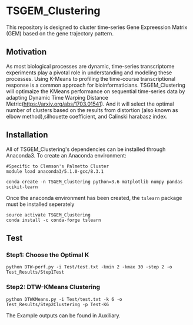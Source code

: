 # TSGEM_Clustering
This repository is designed to cluster time-series Gene Expreession Matrix (GEM) based on the gene trajectory pattern.
## Motivation
As most biological processes are dynamic, time-series transcriptome experiments play a pivotal role in understanding and modeling these processes. Using K-Means to profiling the time-course transcriptional response is a common approach for bioinformaticians. TSGEM_Clustering will optimaize the KMeans performance on sequential time-series data by adapting Dynamic Time Warping Distance Metric(https://arxiv.org/abs/1703.01541). And it will select the optimal number of clusters based on the results from distortion (also known as elbow method),silhouette coefficient, and Calinski harabasz index. 
## Installation
All of TSGEM_Clustering's dependencies can be installed through Anaconda3. To create an Anaconda environment:
```
#Specific to Clemson's Palmetto Cluster
module load anaconda3/5.1.0-gcc/8.3.1

conda create -n TSGEM_Clustering python=3.6 matplotlib numpy pandas scikit-learn 
```
Once the anaconda environment has been created, the ```tslearn``` package must be installed seperately
```
source activate TSGEM_Clustering
conda install -c conda-forge tslearn
```
## Test

### Step1: Choose the Optimal K
```
python DTW-perf.py -i Test/test.txt -kmin 2 -kmax 30 -step 2 -o Test_Results/Step1Test
```
### Step2: DTW-KMeans Clustering
```
python DTWKMeans.py -i Test/test.txt -k 6 -o Test_Results/Step2Clustering -p Test-K6
```
The Example outputs can be found in Auxiliary.
